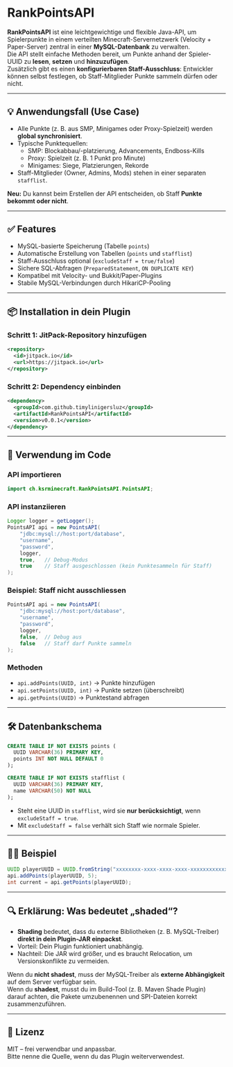 # RankPointsAPI

**RankPointsAPI** ist eine leichtgewichtige und flexible Java-API, um Spielerpunkte in einem verteilten Minecraft-Servernetzwerk (Velocity + Paper-Server) zentral in einer **MySQL-Datenbank** zu verwalten.  
Die API stellt einfache Methoden bereit, um Punkte anhand der Spieler-UUID zu **lesen**, **setzen** und **hinzuzufügen**.  
Zusätzlich gibt es einen **konfigurierbaren Staff-Ausschluss**: Entwickler können selbst festlegen, ob Staff-Mitglieder Punkte sammeln dürfen oder nicht.

---

## 💡 Anwendungsfall (Use Case)

- Alle Punkte (z. B. aus SMP, Minigames oder Proxy-Spielzeit) werden **global synchronisiert**.
- Typische Punktequellen:
    - SMP: Blockabbau/-platzierung, Advancements, Endboss-Kills
    - Proxy: Spielzeit (z. B. 1 Punkt pro Minute)
    - Minigames: Siege, Platzierungen, Rekorde
- Staff-Mitglieder (Owner, Admins, Mods) stehen in einer separaten `stafflist`.

**Neu:** Du kannst beim Erstellen der API entscheiden, ob Staff **Punkte bekommt oder nicht**.

---

## ✅ Features

- MySQL-basierte Speicherung (Tabelle `points`)
- Automatische Erstellung von Tabellen (`points` und `stafflist`)
- Staff-Ausschluss optional (`excludeStaff = true/false`)
- Sichere SQL-Abfragen (`PreparedStatement`, `ON DUPLICATE KEY`)
- Kompatibel mit Velocity- und Bukkit/Paper-Plugins
- Stabile MySQL-Verbindungen durch HikariCP-Pooling

---

## 📦 Installation in dein Plugin

### Schritt 1: JitPack-Repository hinzufügen
```xml
<repository>
  <id>jitpack.io</id>
  <url>https://jitpack.io</url>
</repository>
```

### Schritt 2: Dependency einbinden
```xml
<dependency>
  <groupId>com.github.timylinigersluz</groupId>
  <artifactId>RankPointsAPI</artifactId>
  <version>v0.0.1</version>
</dependency>
```

---

## 📖 Verwendung im Code

### API importieren
```java
import ch.ksrminecraft.RankPointsAPI.PointsAPI;
```

### API instanziieren
```java
Logger logger = getLogger();
PointsAPI api = new PointsAPI(
    "jdbc:mysql://host:port/database",
    "username",
    "password",
    logger,
    true,   // Debug-Modus
    true    // Staff ausgeschlossen (kein Punktesammeln für Staff)
);
```

### Beispiel: Staff **nicht ausschliessen**
```java
PointsAPI api = new PointsAPI(
    "jdbc:mysql://host:port/database",
    "username",
    "password",
    logger,
    false,  // Debug aus
    false   // Staff darf Punkte sammeln
);
```

### Methoden
- `api.addPoints(UUID, int)` → Punkte hinzufügen
- `api.setPoints(UUID, int)` → Punkte setzen (überschreibt)
- `api.getPoints(UUID)` → Punktestand abfragen

---

## 🛠️ Datenbankschema

```sql
CREATE TABLE IF NOT EXISTS points (
  UUID VARCHAR(36) PRIMARY KEY,
  points INT NOT NULL DEFAULT 0
);

CREATE TABLE IF NOT EXISTS stafflist (
  UUID VARCHAR(36) PRIMARY KEY,
  name VARCHAR(50) NOT NULL
);
```

- Steht eine UUID in `stafflist`, wird sie **nur berücksichtigt**, wenn `excludeStaff = true`.
- Mit `excludeStaff = false` verhält sich Staff wie normale Spieler.

---

## 🧑‍💻 Beispiel

```java
UUID playerUUID = UUID.fromString("xxxxxxxx-xxxx-xxxx-xxxx-xxxxxxxxxxxx");
api.addPoints(playerUUID, 5);
int current = api.getPoints(playerUUID);
```

---

## 🔍 Erklärung: Was bedeutet „shaded“?

- **Shading** bedeutet, dass du externe Bibliotheken (z. B. MySQL-Treiber) **direkt in dein Plugin-JAR einpackst**.
- Vorteil: Dein Plugin funktioniert unabhängig.
- Nachteil: Die JAR wird größer, und es braucht Relocation, um Versionskonflikte zu vermeiden.

Wenn du **nicht shadest**, muss der MySQL-Treiber als **externe Abhängigkeit** auf dem Server verfügbar sein.  
Wenn du **shadest**, musst du im Build-Tool (z. B. Maven Shade Plugin) darauf achten, die Pakete umzubenennen und SPI-Dateien korrekt zusammenzuführen.

---

## 📜 Lizenz

MIT – frei verwendbar und anpassbar.  
Bitte nenne die Quelle, wenn du das Plugin weiterverwendest.
